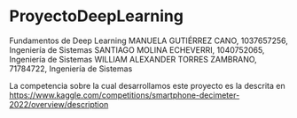 # ProyectoDeepLearning
Fundamentos de Deep Learning
MANUELA GUTIÉRREZ CANO, 1037657256, Ingeniería de Sistemas
SANTIAGO MOLINA ECHEVERRI, 1040752065, Ingeniería de Sistemas
WILLIAM ALEXANDER TORRES ZAMBRANO, 71784722, Ingeniería de Sistemas

La competencia sobre la cual desarrollamos este proyecto es la descrita en https://www.kaggle.com/competitions/smartphone-decimeter-2022/overview/description
